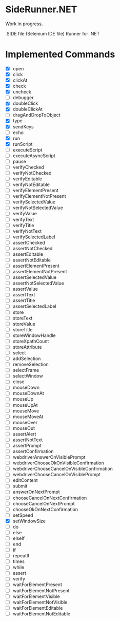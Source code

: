 # SideRunner.NET
Work in progress.

.SIDE file (Selenium IDE file) Runner for .NET

# Implemented Commands
- [x] open
- [x] click
- [x] clickAt
- [x] check
- [x] uncheck
- [ ] debugger
- [x] doubleClick
- [x] doubleClickAt
- [ ] dragAndDropToObject
- [x] type
- [x] sendKeys
- [ ] echo
- [x] run
- [x] runScript
- [ ] executeScript
- [ ] executeAsyncScript
- [ ] pause
- [ ] verifyChecked
- [ ] verifyNotChecked
- [ ] verifyEditable
- [ ] verifyNotEditable
- [ ] verifyElementPresent
- [ ] verifyElementNotPresent
- [ ] verifySelectedValue
- [ ] verifyNotSelectedValue
- [ ] verifyValue
- [ ] verifyText
- [ ] verifyTitle
- [ ] verifyNotText
- [ ] verifySelectedLabel
- [ ] assertChecked
- [ ] assertNotChecked
- [ ] assertEditable
- [ ] assertNotEditable
- [ ] assertElementPresent
- [ ] assertElementNotPresent
- [ ] assertSelectedValue
- [ ] assertNotSelectedValue
- [ ] assertValue
- [ ] assertText
- [ ] assertTitle
- [ ] assertSelectedLabel
- [ ] store
- [ ] storeText
- [ ] storeValue
- [ ] storeTitle
- [ ] storeWindowHandle
- [ ] storeXpathCount
- [ ] storeAttribute
- [ ] select
- [ ] addSelection
- [ ] removeSelection
- [ ] selectFrame
- [ ] selectWindow
- [ ] close
- [ ] mouseDown
- [ ] mouseDownAt
- [ ] mouseUp
- [ ] mouseUpAt
- [ ] mouseMove
- [ ] mouseMoveAt
- [ ] mouseOver
- [ ] mouseOut
- [ ] assertAlert
- [ ] assertNotText
- [ ] assertPrompt
- [ ] assertConfirmation
- [ ] webdriverAnswerOnVisiblePrompt
- [ ] webdriverChooseOkOnVisibleConfirmation
- [ ] webdriverChooseCancelOnVisibleConfirmation
- [ ] webdriverChooseCancelOnVisiblePrompt
- [ ] editContent
- [ ] submit
- [ ] answerOnNextPrompt
- [ ] chooseCancelOnNextConfirmation
- [ ] chooseCancelOnNextPrompt
- [ ] chooseOkOnNextConfirmation
- [ ] setSpeed
- [x] setWindowSize
- [ ] do
- [ ] else
- [ ] elseIf
- [ ] end
- [ ] if
- [ ] repeatIf
- [ ] times
- [ ] while
- [ ] assert
- [ ] verify
- [ ] waitForElementPresent
- [ ] waitForElementNotPresent
- [ ] waitForElementVisible
- [ ] waitForElementNotVisible
- [ ] waitForElementEditable
- [ ] waitForElementNotEditable